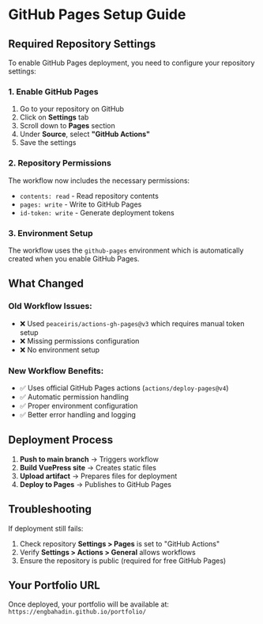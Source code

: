 # GitHub Pages Setup Guide

## Required Repository Settings

To enable GitHub Pages deployment, you need to configure your repository settings:

### 1. Enable GitHub Pages

1. Go to your repository on GitHub
2. Click on **Settings** tab
3. Scroll down to **Pages** section
4. Under **Source**, select **"GitHub Actions"**
5. Save the settings

### 2. Repository Permissions

The workflow now includes the necessary permissions:

- `contents: read` - Read repository contents
- `pages: write` - Write to GitHub Pages
- `id-token: write` - Generate deployment tokens

### 3. Environment Setup

The workflow uses the `github-pages` environment which is automatically created when you enable GitHub Pages.

## What Changed

### Old Workflow Issues:

- ❌ Used `peaceiris/actions-gh-pages@v3` which requires manual token setup
- ❌ Missing permissions configuration
- ❌ No environment setup

### New Workflow Benefits:

- ✅ Uses official GitHub Pages actions (`actions/deploy-pages@v4`)
- ✅ Automatic permission handling
- ✅ Proper environment configuration
- ✅ Better error handling and logging

## Deployment Process

1. **Push to main branch** → Triggers workflow
2. **Build VuePress site** → Creates static files
3. **Upload artifact** → Prepares files for deployment
4. **Deploy to Pages** → Publishes to GitHub Pages

## Troubleshooting

If deployment still fails:

1. Check repository **Settings > Pages** is set to "GitHub Actions"
2. Verify **Settings > Actions > General** allows workflows
3. Ensure the repository is public (required for free GitHub Pages)

## Your Portfolio URL

Once deployed, your portfolio will be available at:
`https://engbahadin.github.io/portfolio/`
